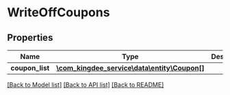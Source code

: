# WriteOffCoupons

## Properties
Name | Type | Description | Notes
------------ | ------------- | ------------- | -------------
**coupon_list** | [**\com_kingdee_service\data\entity\Coupon[]**](Coupon.md) |  | [optional] 

[[Back to Model list]](../README.md#documentation-for-models) [[Back to API list]](../README.md#documentation-for-api-endpoints) [[Back to README]](../README.md)


